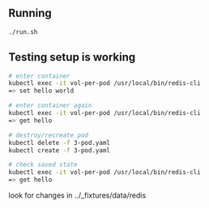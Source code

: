 
## Running

```bash
./run.sh
```

## Testing setup is working 

```bash
# enter container
kubectl exec -it vol-per-pod /usr/local/bin/redis-cli
=> set hello world

# enter container again
kubectl exec -it vol-per-pod /usr/local/bin/redis-cli
=> get hello

# destroy/recreate pod
kubectl delete -f 3-pod.yaml
kubectl create -f 3-pod.yaml

# check saved state
kubectl exec -it vol-per-pod /usr/local/bin/redis-cli 
=> get hello
```
look for changes in ../_fixtures/data/redis